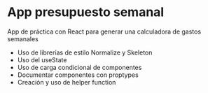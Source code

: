 # App presupuesto semanal

App de práctica con React para generar una calculadora de gastos semanales

- Uso de librerías de estilo Normalize y Skeleton
- Uso del useState
- Uso de carga condicional de componentes
- Documentar componentes con proptypes
- Creación y uso de helper function
